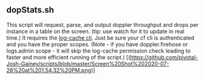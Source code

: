 ## dopStats.sh
This script will request, parse, and output doppler throughput and drops per instance in a table on the screen. (tip: use watch for it to update in real time.)
It requires the [log-cache cli](https://github.com/cloudfoundry/log-cache-cli).
Just be sure your cf cli is authenticated and you have the proper scopes. (Note - if you have doppler.firehose or logs.admin scope - it will skip the log-cache permission check leading to faster and more efficient running of the script.)
[(https://github.com/pivotal-Josh-Gainey/scripts/blob/master/Screen%20Shot%202020-07-28%20at%201.54.32%20PM.png)]

